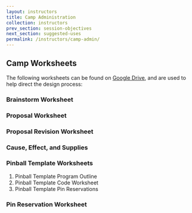 ```yaml
---
layout: instructors
title: Camp Administration
collection: instructors
prev_section: session-objectives
next_section: suggested-uses
permalink: /instructors/camp-admin/
---
```


## Camp Worksheets

The following worksheets can be found on [Google Drive](https://drive.google.com/folderview?id=0B9bJ5Vu6C7m9fnBzVmdfbUttamxCeng1blY1Y1R1Z3BLYktOa3drUmFWS2t6R3NHQUIxQ1U&usp=sharing), and are used to help direct the design process:

### Brainstorm Worksheet

### Proposal Worksheet

### Proposal Revision Worksheet

### Cause, Effect, and Supplies

### Pinball Template Worksheets

1. Pinball Template Program Outline
2. Pinball Template Code Worksheet
3. Pinball Template Pin Reservations

### Pin Reservation Worksheet
